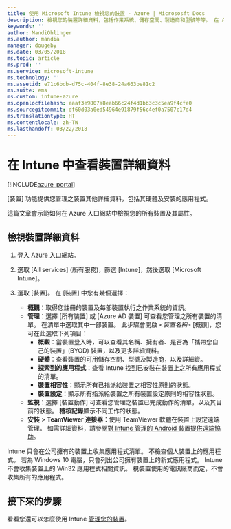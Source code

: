 ```yaml
---
title: 使用 Microsoft Intune 檢視您的裝置 - Azure | Micrososft Docs
description: 檢視您的裝置詳細資料，包括作業系統、儲存空間、製造商和型號等等。 在 Azure 中使用 Microsoft Intune 取得已安裝的應用程式清單、檢查相容性原則，以及設定 TeamViewer。 類似檢視清查您管理的裝置。
keywords: ''
author: MandiOhlinger
ms.author: mandia
manager: dougeby
ms.date: 03/05/2018
ms.topic: article
ms.prod: ''
ms.service: microsoft-intune
ms.technology: ''
ms.assetid: e71c6bdb-d75c-404f-8e38-24a663be81c2
ms.suite: ems
ms.custom: intune-azure
ms.openlocfilehash: eaaf3e9807a8eab66c24f4d1bb3c3c5ea9f4cfe0
ms.sourcegitcommit: df60d03a0ed54964e91879f56c4ef0a7507c17d4
ms.translationtype: HT
ms.contentlocale: zh-TW
ms.lasthandoff: 03/22/2018
---
```

# <a name="see-device-details-in-intune"></a>在 Intune 中查看裝置詳細資料

[!INCLUDE[azure_portal](./includes/azure_portal.md)]

[裝置] 功能提供您管理之裝置其他詳細資料，包括其硬體及安裝的應用程式。 

這篇文章會示範如何在 Azure 入口網站中檢視您的所有裝置及其屬性。

## <a name="view-your-device-details"></a>檢視裝置詳細資料

1. 登入 [Azure 入口網站](https://portal.azure.com)。
2. 選取 [All services] (所有服務)，篩選 [Intune]，然後選取 [Microsoft Intune]。
3. 選取 [裝置]。 在 [裝置] 中您有幾個選擇：

   - **概觀**：取得您註冊的裝置及每部裝置執行之作業系統的資訊。
   - **管理**：選擇 [所有裝置] 或 [Azure AD 裝置] 可查看您管理之所有裝置的清單。
    在清單中選取其中一部裝置。 此步驟會開啟 <*裝置名稱*> [概觀]，您可在此選取下列項目：
     - **概觀**：當裝置登入時，可以查看其名稱、擁有者、是否為「攜帶您自己的裝置」(BYOD) 裝置，以及更多詳細資料。
     - **硬體**：查看裝置的可用儲存空間、型號及製造商，以及詳細資。
     - **探索到的應用程式**：查看 Intune 找到已安裝在裝置上之所有應用程式的清單。
     - **裝置相容性**：顯示所有已指派給裝置之相容性原則的狀態。
     - **裝置設定**：顯示所有指派給裝置之所有裝置設定原則的相容性狀態。
   - **監視**：選擇 [裝置動作] 可查看您管理之裝置已完成動作的清單，以及其目前的狀態。 **稽核記錄**顯示不同工作的狀態。
   - **安裝** > **TeamViewer 連接器**：使用 TeamViewer 軟體在裝置上設定遠端管理。 如需詳細資料，請參閱[對 Intune 管理的 Android 裝置提供遠端協助](device-profile-android-teamviewer.md)。

Intune 只會在公司擁有的裝置上收集應用程式清單。 不檢查個人裝置上的應用程式。 若為 Windows 10 電腦，只會列出公司擁有裝置上的新式應用程式。 Intune 不會收集裝置上的 Win32 應用程式相關資訊。 視裝置使用的電訊廠商而定，不會收集所有的應用程式。

## <a name="next-steps"></a>接下來的步驟
看看您還可以怎麼使用 Intune [管理您的裝置](device-management.md)。
